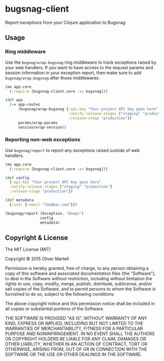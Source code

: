 # bugsnag-client

Report exceptions from your Clojure application to Bugsnag

## Usage

### Ring middleware

Use the `bugnag/wrap-bugsnag` ring middleware to track exceptions
raised by your web handlers. If you want to have access to the request params and
session information in your exception report, then make sure to add
`bugsnag/wrap-bugsnag` after those middlewares.

``` Clojure
(ns app.core
  (:require [bugsnag-client.core :as bugsnag]))

(def app
  (-> app-routes
      (bugsnag/wrap-bugsnag {:api-key "Your project API key goes here"
                             :notify-release-stages ["staging" "production"]
                             :release-stage "production"})
      params/wrap-params
      session/wrap-session))
```

### Reporting non-web exceptions

Use `bugsnag/report` to report any exceptions raised outside of web handlers.

```Clojure
(ns app.core
  (:require [bugsnag-client.core :as bugsnag]))

(def config
  {:api-key "Your project API key goes here"
  :notify-release-stages ["staging" "production"]
  :release-stage "production"})

(def metadata
  {:user {:email "foo@bar.com"}})

(bugsnag/report (Exception. "Ooops")
                config
                metadata)
```

## Copyright & License

The MIT License (MIT)

Copyright © 2015 Oliver Martell

Permission is hereby granted, free of charge, to any person obtaining a copy of this software and associated documentation files (the "Software"), to deal in the Software without restriction, including without limitation the rights to use, copy, modify, merge, publish, distribute, sublicense, and/or sell copies of the Software, and to permit persons to whom the Software is furnished to do so, subject to the following conditions:

The above copyright notice and this permission notice shall be included in all copies or substantial portions of the Software.

THE SOFTWARE IS PROVIDED "AS IS", WITHOUT WARRANTY OF ANY KIND, EXPRESS OR IMPLIED, INCLUDING BUT NOT LIMITED TO THE WARRANTIES OF MERCHANTABILITY, FITNESS FOR A PARTICULAR PURPOSE AND NONINFRINGEMENT. IN NO EVENT SHALL THE AUTHORS OR COPYRIGHT HOLDERS BE LIABLE FOR ANY CLAIM, DAMAGES OR OTHER LIABILITY, WHETHER IN AN ACTION OF CONTRACT, TORT OR OTHERWISE, ARISING FROM, OUT OF OR IN CONNECTION WITH THE SOFTWARE OR THE USE OR OTHER DEALINGS IN THE SOFTWARE.
